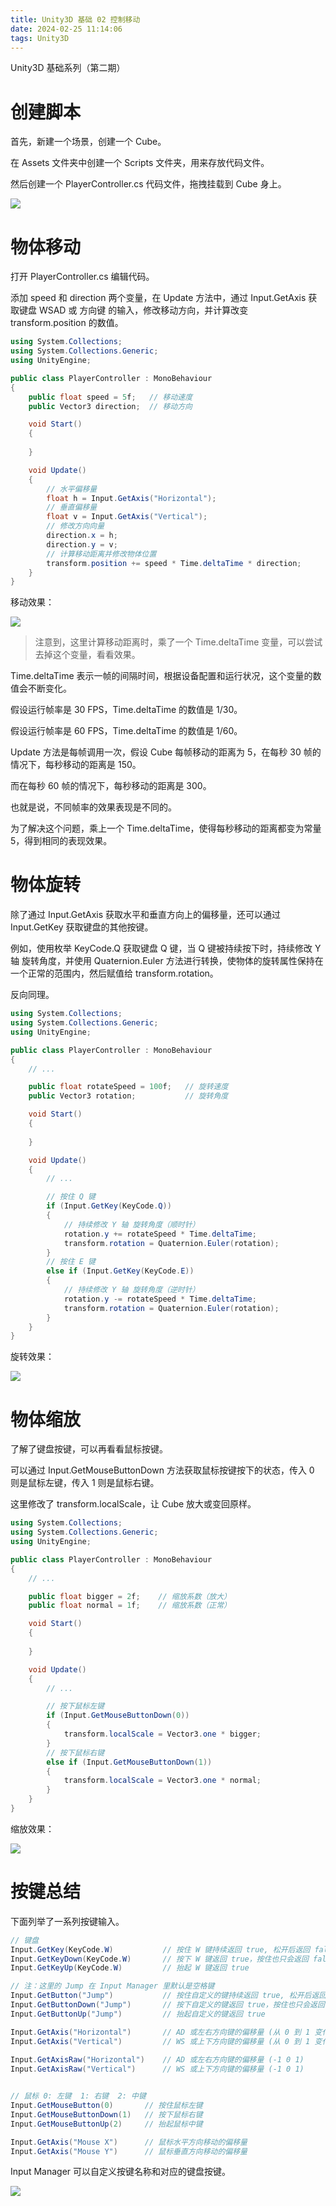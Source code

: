 ```yaml
---
title: Unity3D 基础 02 控制移动
date: 2024-02-25 11:14:06
tags: Unity3D
---
```


Unity3D 基础系列（第二期）

<!--more-->

# 创建脚本

首先，新建一个场景，创建一个 Cube。

在 Assets 文件夹中创建一个 Scripts 文件夹，用来存放代码文件。

然后创建一个 PlayerController.cs 代码文件，拖拽挂载到 Cube 身上。

![](../images/unity-basic-2/创建脚本.png)



# 物体移动

打开 PlayerController.cs 编辑代码。

添加 speed 和 direction 两个变量，在 Update 方法中，通过 Input.GetAxis 获取键盘 WSAD 或 方向键 的输入，修改移动方向，并计算改变 transform.position 的数值。

```c#
using System.Collections;
using System.Collections.Generic;
using UnityEngine;

public class PlayerController : MonoBehaviour
{
    public float speed = 5f;   // 移动速度
    public Vector3 direction;  // 移动方向

    void Start()
    {
        
    }

    void Update()
    {
        // 水平偏移量
        float h = Input.GetAxis("Horizontal");
        // 垂直偏移量
        float v = Input.GetAxis("Vertical");
        // 修改方向向量
        direction.x = h;
        direction.y = v;
        // 计算移动距离并修改物体位置
        transform.position += speed * Time.deltaTime * direction;
    }
}
```



移动效果：

![](../images/unity-basic-2/移动效果.gif)



> 注意到，这里计算移动距离时，乘了一个 Time.deltaTime 变量，可以尝试去掉这个变量，看看效果。

Time.deltaTime 表示一帧的间隔时间，根据设备配置和运行状况，这个变量的数值会不断变化。

假设运行帧率是 30 FPS，Time.deltaTime 的数值是 1/30。

假设运行帧率是 60 FPS，Time.deltaTime 的数值是 1/60。

Update 方法是每帧调用一次，假设 Cube 每帧移动的距离为 5，在每秒 30 帧的情况下，每秒移动的距离是 150。

而在每秒 60 帧的情况下，每秒移动的距离是 300。

也就是说，不同帧率的效果表现是不同的。

为了解决这个问题，乘上一个 Time.deltaTime，使得每秒移动的距离都变为常量 5，得到相同的表现效果。



# 物体旋转

除了通过 Input.GetAxis 获取水平和垂直方向上的偏移量，还可以通过 Input.GetKey 获取键盘的其他按键。

例如，使用枚举 KeyCode.Q 获取键盘 Q 键，当 Q 键被持续按下时，持续修改 Y 轴 旋转角度，并使用 Quaternion.Euler 方法进行转换，使物体的旋转属性保持在一个正常的范围内，然后赋值给 transform.rotation。

反向同理。

```c#
using System.Collections;
using System.Collections.Generic;
using UnityEngine;

public class PlayerController : MonoBehaviour
{
    // ...

    public float rotateSpeed = 100f;   // 旋转速度
    public Vector3 rotation;           // 旋转角度

    void Start()
    {
        
    }

    void Update()
    {
        // ...

        // 按住 Q 键
        if (Input.GetKey(KeyCode.Q))
        {
            // 持续修改 Y 轴 旋转角度（顺时针）
            rotation.y += rotateSpeed * Time.deltaTime;
            transform.rotation = Quaternion.Euler(rotation);
        }
        // 按住 E 键
        else if (Input.GetKey(KeyCode.E))
        {
            // 持续修改 Y 轴 旋转角度（逆时针）
            rotation.y -= rotateSpeed * Time.deltaTime;
            transform.rotation = Quaternion.Euler(rotation);
        }
    }
}
```



旋转效果：

![](../images/unity-basic-2/旋转效果.gif)



# 物体缩放

了解了键盘按键，可以再看看鼠标按键。

可以通过 Input.GetMouseButtonDown 方法获取鼠标按键按下的状态，传入 0 则是鼠标左键，传入 1 则是鼠标右键。

这里修改了 transform.localScale，让 Cube 放大或变回原样。

```c#
using System.Collections;
using System.Collections.Generic;
using UnityEngine;

public class PlayerController : MonoBehaviour
{
    // ...

    public float bigger = 2f;    // 缩放系数（放大）
    public float normal = 1f;    // 缩放系数（正常）

    void Start()
    {
        
    }

    void Update()
    {
        // ...

        // 按下鼠标左键
        if (Input.GetMouseButtonDown(0))
        {
            transform.localScale = Vector3.one * bigger;
        }
        // 按下鼠标右键
        else if (Input.GetMouseButtonDown(1))
        {
            transform.localScale = Vector3.one * normal;
        }
    }
}
```



缩放效果：

![](../images/unity-basic-2/缩放效果.gif)



# 按键总结

下面列举了一系列按键输入。

```c#
// 键盘
Input.GetKey(KeyCode.W)           // 按住 W 键持续返回 true, 松开后返回 false
Input.GetKeyDown(KeyCode.W)       // 按下 W 键返回 true，按住也只会返回 false
Input.GetKeyUp(KeyCode.W)         // 抬起 W 键返回 true

// 注：这里的 Jump 在 Input Manager 里默认是空格键
Input.GetButton("Jump")           // 按住自定义的键持续返回 true, 松开后返回 false
Input.GetButtonDown("Jump")       // 按下自定义的键返回 true，按住也只会返回 false
Input.GetButtonUp("Jump")         // 抬起自定义的键返回 true

Input.GetAxis("Horizontal")       // AD 或左右方向键的偏移量 (从 0 到 1 变化，或从 0 到 -1 变化)
Input.GetAxis("Vertical")         // WS 或上下方向键的偏移量 (从 0 到 1 变化，或从 0 到 -1 变化)
    
Input.GetAxisRaw("Horizontal")    // AD 或左右方向键的偏移量 (-1 0 1)
Input.GetAxisRaw("Vertical")      // WS 或上下方向键的偏移量 (-1 0 1)


// 鼠标 0: 左键  1: 右键  2: 中键
Input.GetMouseButton(0)       // 按住鼠标左键
Input.GetMouseButtonDown(1)   // 按下鼠标右键
Input.GetMouseButtonUp(2)     // 抬起鼠标中键

Input.GetAxis("Mouse X")      // 鼠标水平方向移动的偏移量
Input.GetAxis("Mouse Y")      // 鼠标垂直方向移动的偏移量
```



Input Manager 可以自定义按键名称和对应的键盘按键。

![](../images/unity-basic-2/自定义按键.png)
